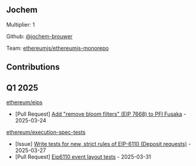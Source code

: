 
## Jochem
Multiplier: 1

Github: [@jochem-brouwer](https://github.com/jochem-brouwer)

Team: [ethereumjs/ethereumjs-monorepo](https://github.com/ethereumjs/ethereumjs-monorepo/pulls?q=is%3Apr+author%3Ajochem-brouwer+)

## Contributions

## Q1 2025

[ethereum/eips](https://github.com/ethereum/eips)
* [Pull Request] [Add "remove bloom filters" (EIP 7668) to PFI Fusaka](https://github.com/ethereum/EIPs/pull/9524) - 2025-03-24

[ethereum/execution-spec-tests](https://github.com/ethereum/execution-spec-tests)
* [Issue] [Write tests for new, strict rules of EIP-6110 (Deposit requests)](https://github.com/ethereum/execution-spec-tests/issues/1360) - 2025-03-27
* [Pull Request] [Eip6110 event layout tests](https://github.com/ethereum/execution-spec-tests/pull/1371) - 2025-03-31
